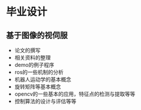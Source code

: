 # 毕业设计

## 基于图像的视伺服

* 论文的撰写
* 相关资料的整理
* demo的例子程序
* ros的一些机制的分析
* 机器人运动学的基本概念
* 旋转矩阵等基本概念
* opencv的一些基本的应用，特征点的检测与提取等等
* 控制算法的设计与评估等等

